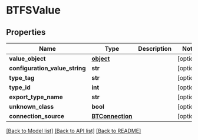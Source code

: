 # BTFSValue

## Properties
Name | Type | Description | Notes
------------ | ------------- | ------------- | -------------
**value_object** | [**object**](.md) |  | [optional] 
**configuration_value_string** | **str** |  | [optional] 
**type_tag** | **str** |  | [optional] 
**type_id** | **int** |  | [optional] 
**export_type_name** | **str** |  | [optional] 
**unknown_class** | **bool** |  | [optional] 
**connection_source** | [**BTConnection**](BTConnection.md) |  | [optional] 

[[Back to Model list]](../README.md#documentation-for-models) [[Back to API list]](../README.md#documentation-for-api-endpoints) [[Back to README]](../README.md)


